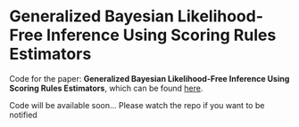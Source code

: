 # Generalized Bayesian Likelihood-Free Inference Using Scoring Rules Estimators 

Code for the paper: __Generalized Bayesian Likelihood-Free Inference Using Scoring Rules Estimators__,
which can be found [here](https://arxiv.org/abs/2104.03889).


Code will be available soon... Please watch the repo if you want to be notified


 
